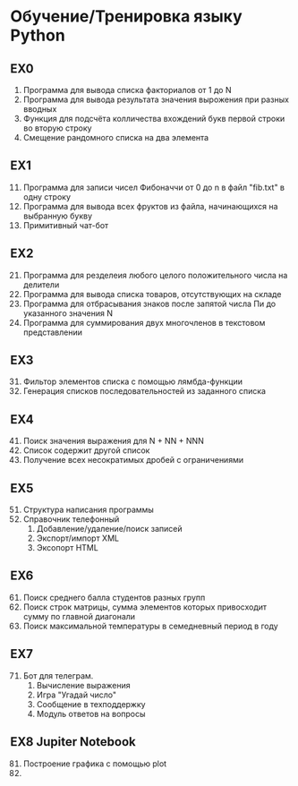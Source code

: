 # Обучение/Тренировка языку Python

## EX0
001. Программа для вывода списка факториалов от 1 до N
002. Программа для вывода результата значения вырожения при разных вводных
003. Функция для подсчёта колличества вхождений букв первой строки во вторую строку
004. Смещение рандомного списка на два элемента
## EX1
011. Программа для записи чисел Фибоначчи от 0 до n в файл "fib.txt" в одну строку
012. Программа для вывода всех фруктов из файла, начинающихся на выбранную букву
013. Примитивный чат-бот 
## EX2
021. Программа для резделеия любого целого положительного числа на делители
022. Программа для вывода списка товаров, отсутствующих на складе 
023. Программа для отбрасывания знаков после запятой числа Пи до указанного значения N
024. Программа для суммирования двух многочленов в текстовом представлении
## EX3
031. Фильтор элементов списка с помощью лямбда-функции
032. Генерация списков последовательностей из заданного списка 
## EX4
041. Поиск значения выражения для N + NN + NNN
042. Список содержит другой список 
043. Получение всех несократимых дробей с ограничениями
## EX5
051. Структура написания программы
052. Справочник телефонный
     1.   Добавление/удаление/поиск записей
     2.   Экспорт/импорт XML
     3.   Эксопорт HTML
## EX6
061. Поиск среднего балла студентов разных групп
062.  Поиск строк матрицы, сумма элементов которых привосходит сумму по главной диагонали
063. Поиск максимальной температуры в семедневный период в году     
## EX7 
071. Бот для телеграм.
     1.   Вычисление выражения
     2.   Игра "Угадай число"
     3.   Сообщение в техподдержку
     4.   Модуль ответов на вопросы
## EX8 Jupiter Notebook
081. Построение графика с помощью plot
082.  